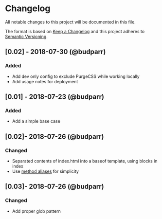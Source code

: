 # Changelog

All notable changes to this project will be documented in this file.

The format is based on [Keep a Changelog](http://keepachangelog.com/en/1.0.0/) and this project adheres to [Semantic Versioning](http://semver.org/spec/v2.0.0.html).

## [0.02] - 2018-07-30 (@budparr)

### Added

- Add dev only config to exclude PurgeCSS while working locally
- Add usage notes for deployment


## [0.01] - 2018-07-23 (@budparr)

### Added

- Add a simple base case

## [0.02]- 2018-07-26 (@budparr)

### Changed
 
 - Separated contents of index.html into a baseof template, using blocks in index
 - Use [method aliases](https://gohugo.io/hugo-pipes/introduction/#method-aliases) for simplicity

## [0.03]- 2018-07-26 (@budparr)

### Changed

- Add proper glob pattern